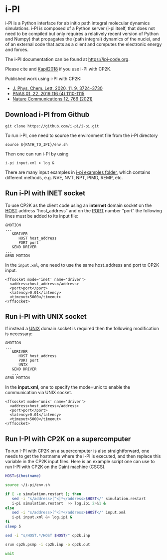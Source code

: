 # i-PI

i-PI is a Python interface for ab initio path integral molecular dynamics simulations. i-PI is
composed of a Python server (i-pi itself, that does not need to be compiled but only requires a
relatively recent version of Python and Numpy) that propagates the (path integral) dynamics of the
nuclei, and of an external code that acts as a client and computes the electronic energy and forces.

The i-PI documentation can be found at <https://ipi-code.org>.

Please cite [](#Kapil2016) and [Kapil2018](https://doi.org/10.1016/j.cpc.2018.09.020) if you use
i-PI with CP2K.

Published work using i-PI with CP2K:

- [J. Phys. Chem. Lett. 2020, 11, 9, 3724–3730](https://doi.org/10.1021/acs.jpclett.0c01025)
- [PNAS 01, 22, 2019 116 (4) 1110-1115](https://doi.org/10.1073/pnas.1815117116)
- [Nature Communications 12, 766 (2021)](https://doi.org/10.1038/s41467-021-20914-0)

## Download i-PI from Github

```none
git clone https://github.com/i-pi/i-pi.git
```

To run i-PI, one need to source the environment file from the i-PI directory

```none
source ${PATH_TO_IPI}/env.sh
```

Then one can run i-PI by using

```none
i-pi input.xml > log &
```

There are many input examples in
[i-pi examples folder](https://github.com/i-pi/i-pi/tree/master/examples), which contains different
methods, e.g. NVE, NVT, NPT, PIMD, REMP, etc.

## Run i-PI with INET socket

To use CP2K as the client code using an **internet** domain socket on the
[HOST](#CP2K_INPUT.MOTION.DRIVER.HOST) address “host_address” and on the
[PORT](#CP2K_INPUT.MOTION.DRIVER.PORT) number “port” the following lines must be added to its input
file:

```none
&MOTION
...
   &DRIVER
      HOST host_address
      PORT port
   &END DRIVER
...
&END MOTION
```

In the `input.xml`, one need to use the same host_address and port to CP2K input.

```none
<ffsocket mode='inet' name='driver'>
  <address>host_address</address>
  <port>port</port>
  <latency>0.01</latency>
  <timeout>5000</timeout>
</ffsocket>
```

## Run i-PI with UNIX socket

If instead a [UNIX](#CP2K_INPUT.MOTION.DRIVER.UNIX) domain socket is required then the following
modification is necessary:

```none
&MOTION
...
   &DRIVER
      HOST host_address
      PORT port
      UNIX
   &END DRIVER
   ...
&END MOTION
```

In the **input.xml**, one to specify the mode=unix to enable the communication via UNIX socket.

```none
<ffsocket mode='unix' name='driver'>
  <address>host_address</address>
  <port>port</port>
  <latency>0.01</latency>
  <timeout>5000</timeout>
</ffsocket>
```

## Run I-PI with CP2K on a supercomputer

To run I-PI with CP2K on a supercomputer is also straightforward, one needs to get the hostname
where the i-PI is executed, and then replace this variable in the CP2K input files. Here is an
example script one can use to run I-PI with CP2K on the Daint machine (CSCS).

```bash
HOST=$(hostname)

source ~/i-pi/env.sh

if [ -e simulation.restart ]; then
   sed -i "s/address>[^<]*</address>$HOST</" simulation.restart
   i-pi simulation.restart  >> log.ipi 2>&1 &
else
   sed -i "s/address>[^<]*</address>$HOST</" input.xml
   i-pi input.xml &> log.ipi &
fi
sleep 5

sed -i "s/HOST.*/HOST $HOST/" cp2k.inp

srun cp2k.psmp -i cp2k.inp -o cp2k.out

wait
```
